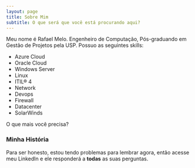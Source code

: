 ```yaml
---
layout: page
title: Sobre Mim
subtitle: O que será que você está procurando aqui?
---
```


Meu nome é Rafael Melo. Engenheiro de Computação, Pós-graduando em Gestão de Projetos pela USP. Possuo as seguintes skills:

- Azure Cloud
- Oracle Cloud
- Windows Server
- Linux
- ITIL® 4
- Network
- Devops
- Firewall
- Datacenter
- SolarWinds

O que mais você precisa?

### Minha História

Para ser honesto, estou tendo problemas para lembrar agora, então acesse meu LinkedIn e ele responderá a **todas** as suas perguntas.
